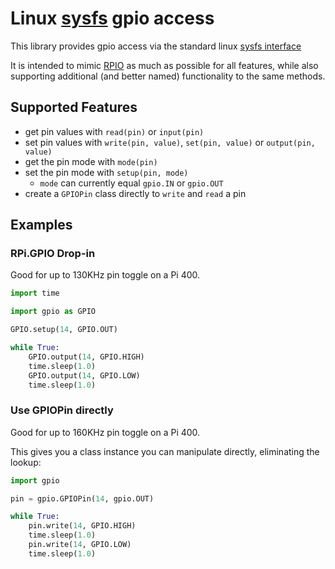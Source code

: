 # Linux [sysfs](https://www.kernel.org/doc/Documentation/gpio/sysfs.txt) gpio access

This library provides gpio access via the standard linux [sysfs interface](https://www.kernel.org/doc/Documentation/gpio/sysfs.txt)

It is intended to mimic [RPIO](http://pythonhosted.org/RPIO/) as much as possible 
for all features, while also supporting additional (and better named) functionality 
to the same methods.

## Supported Features

- get pin values with `read(pin)` or `input(pin)`
- set pin values with `write(pin, value)`, `set(pin, value)` or `output(pin, value)`
- get the pin mode with `mode(pin)`
- set the pin mode with `setup(pin, mode)`
    - `mode` can currently equal `gpio.IN` or `gpio.OUT`
- create a `GPIOPin` class directly to `write` and `read` a pin

## Examples

### RPi.GPIO Drop-in

Good for up to 130KHz pin toggle on a Pi 400.

```python
import time

import gpio as GPIO

GPIO.setup(14, GPIO.OUT)

while True:
    GPIO.output(14, GPIO.HIGH)
    time.sleep(1.0)
    GPIO.output(14, GPIO.LOW)
    time.sleep(1.0)
```

### Use GPIOPin directly

Good for up to 160KHz pin toggle on a Pi 400.

This gives you a class instance you can manipulate directly, eliminating the lookup:

```python
import gpio

pin = gpio.GPIOPin(14, gpio.OUT)

while True:
    pin.write(14, GPIO.HIGH)
    time.sleep(1.0)
    pin.write(14, GPIO.LOW)
    time.sleep(1.0)
```
